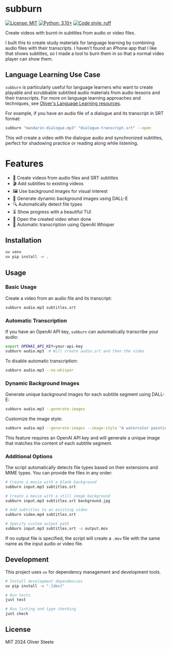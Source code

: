 # subburn

[![License: MIT](https://img.shields.io/badge/License-MIT-blue.svg)](https://opensource.org/licenses/MIT)
[![Python: 3.10+](https://img.shields.io/badge/Python-3.10+-blue.svg)](https://www.python.org/downloads/)
[![Code style: ruff](https://img.shields.io/badge/code%20style-ruff-000000.svg)](https://github.com/charliermarsh/ruff)

Create videos with burnt-in subtitles from audio or video files.

I built this to create study materials for language learning by combining audio
files with their transcripts. I haven't found an iPhone app that I like that
shows subtitles, so I made a tool to burn them in so that a normal video player
can show them.

## Language Learning Use Case

`subburn` is particularly useful for language learners who want to create playable and scrubbable subtitled audio materials from audio lessons and their transcripts. For more on language learning approaches and techniques, see [Oliver's Language Learning resources](https://osteele.com/topics/language-learning/).

For example, if you have an audio file of a dialogue and its transcript in SRT format:

```bash
subburn "mandarin-dialogue.mp3" "dialogue-transcript.srt" --open
```

This will create a video with the dialogue audio and synchronized subtitles, perfect for shadowing practice or reading along while listening.

# Features

- 🎵 Create videos from audio files and SRT subtitles
- 🎬 Add subtitles to existing videos
- 🖼️ Use background images for visual interest
- 🎨 Generate dynamic background images using DALL-E
- 🔍 Automatically detect file types
- ⏳ Show progress with a beautiful TUI
- 🚀 Open the created video when done
- 🎯 Automatic transcription using OpenAI Whisper

## Installation

```bash
uv venv
uv pip install -e .
```

## Usage

### Basic Usage

Create a video from an audio file and its transcript:
```bash
subburn audio.mp3 subtitles.srt
```

### Automatic Transcription

If you have an OpenAI API key, `subburn` can automatically transcribe your audio:

```bash
export OPENAI_API_KEY=your-api-key
subburn audio.mp3  # Will create audio.srt and then the video
```

To disable automatic transcription:
```bash
subburn audio.mp3 --no-whisper
```

### Dynamic Background Images

Generate unique background images for each subtitle segment using DALL-E:

```bash
subburn audio.mp3 --generate-images
```

Customize the image style:
```bash
subburn audio.mp3 --generate-images --image-style "A watercolor painting in pastel colors"
```

This feature requires an OpenAI API key and will generate a unique image that matches the content of each subtitle segment.

### Additional Options

The script automatically detects file types based on their extensions and MIME types. You can provide the files in any order:

```bash
# Create a movie with a blank background
subburn input.mp3 subtitles.srt

# Create a movie with a still image background
subburn input.mp3 subtitles.srt background.jpg

# Add subtitles to an existing video
subburn video.mp4 subtitles.srt

# Specify custom output path
subburn input.mp3 subtitles.srt -o output.mov
```

If no output file is specified, the script will create a `.mov` file with the same name as the input audio or video file.

## Development

This project uses `uv` for dependency management and development tools.

```bash
# Install development dependencies
uv pip install -e ".[dev]"

# Run tests
just test

# Run linting and type checking
just check
```

## License

MIT 2024 Oliver Steele
